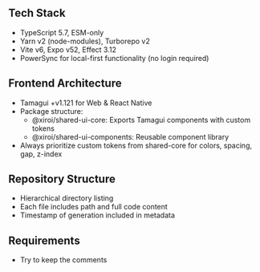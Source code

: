 ## Tech Stack

- TypeScript 5.7, ESM-only
- Yarn v2 (node-modules), Turborepo v2
- Vite v6, Expo v52, Effect 3.12
- PowerSync for local-first functionality (no login required)

## Frontend Architecture

- Tamagui +v1.121 for Web & React Native
- Package structure:
  - @xiroi/shared-ui-core: Exports Tamagui components with custom tokens
  - @xiroi/shared-ui-components: Reusable component library
- Always prioritize custom tokens from shared-core for colors, spacing, gap, z-index

## Repository Structure

- Hierarchical directory listing
- Each file includes path and full code content
- Timestamp of generation included in metadata

## Requirements

- Try to keep the comments
